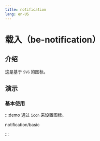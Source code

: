 ```yaml
---
title: notification
lang: en-US
---
```


# 载入（be-notification）

## 介绍

这是基于 `SVG` 的图标。

## 演示

### 基本使用

:::demo 通过 `icon` 来设置图标。

notification/basic

:::
